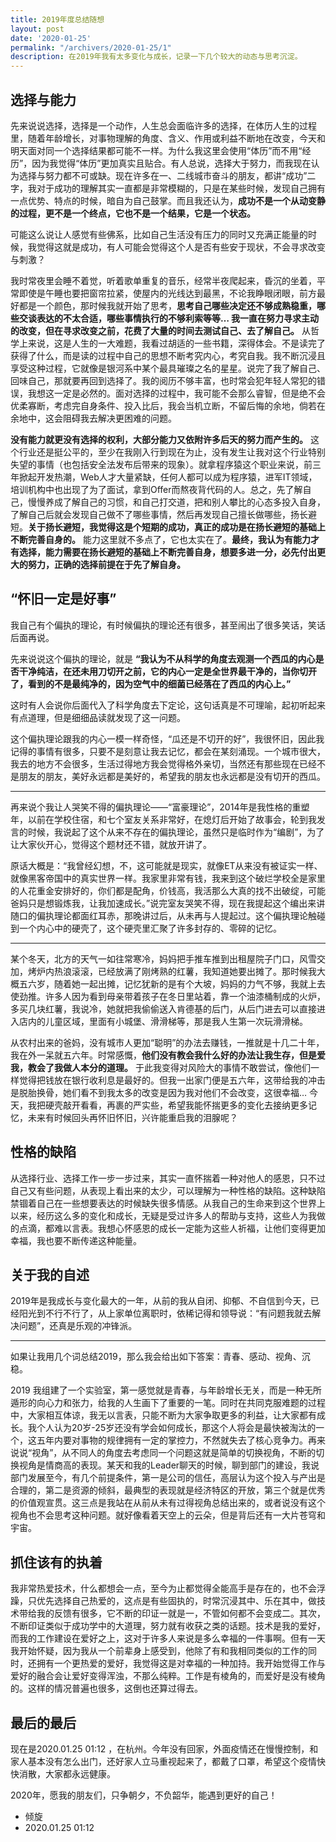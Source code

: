 ```yaml
---
title: 2019年度总结随想
layout: post
date: '2020-01-25'
permalink: "/archivers/2020-01-25/1"
description: 在2019年我有太多变化与成长，记录一下几个较大的动态与思考沉淀。
---
```


## 选择与能力

先来说说选择，选择是一个动作，人生总会面临许多的选择，在体历人生的过程里，随着年龄增长，对事物理解的角度、含义、作用或利益不断地在改变，今天和明天面对同一个选择结果都可能不一样。为什么我这里会使用“体历”而不用“经历”，因为我觉得“体历”更加真实且贴合。有人总说，选择大于努力，而我现在认为选择与努力都不可或缺。现在许多在一、二线城市奋斗的朋友，都讲“成功”二字，我对于成功的理解其实一直都是非常模糊的，只是在某些时候，发现自己拥有一点优势、特点的时候，暗自为自己鼓掌。而且我还认为，**成功不是一个从动变静的过程，更不是一个终点，它也不是一个结果，它是一个状态。**

可能这么说让人感觉有些佛系，比如自己生活没有压力的同时又充满正能量的时候，我觉得这就是成功，有人可能会觉得这个人是否有些安于现状，不会寻求改变与刺激？

我时常夜里会睡不着觉，听着歌单重复的音乐，经常半夜爬起来，昏沉的坐着，平常即使是午睡也要把窗帘拉紧，使屋内的光线达到最黑，不论我睁眼闭眼，前方最好都是一个颜色，那时候我就开始了思考，**思考自己哪些决定还不够成熟稳重，哪些交谈表达的不太合适，哪些事情执行的不够利索等等… 我一直在努力寻求主动的改变，但在寻求改变之前，花费了大量的时间去测试自己、去了解自己。** 从哲学上来说，这是人生的一大难题，我看过胡适的一些书籍，深得体会。不是读完了获得了什么，而是读的过程中自己的思想不断考究内心，考究自我。我不断沉浸且享受这种过程，它就像是银河系中某个最具璀璨之名的星星。说完了我了解自己、回味自己，那就要再回到选择了。我的阅历不够丰富，也时常会犯年轻人常犯的错误，我想这一定是必然的。面对选择的过程中，我可能不会那么睿智，但是绝不会优柔寡断，考虑完自身条件、投入比后，我会当机立断，不留后悔的余地，倘若在余地中，这会阻碍我去解决更困难的问题。

**没有能力就更没有选择的权利，大部分能力又依附许多后天的努力而产生的。** 这个行业还是挺公平的，至少在我刚入行到现在为止，没有发生让我对这个行业特别失望的事情（也包括安全法发布后带来的现象）。就拿程序猿这个职业来说，前三年掀起开发热潮，Web人才大量紧缺，任何人都可以成为程序猿，进军IT领域，培训机构中也出现了为了面试，拿到Offer而熬夜背代码的人。总之，先了解自己，慢慢养成了解自己的习惯，和自己打交道，把和别人攀比的心态多投入自身，了解自己后就会发现自己做不了哪些事情，然后再发现自己擅长做哪些，扬长避短。**关于扬长避短，我觉得这是个短期的成功，真正的成功是在扬长避短的基础上不断完善自身的。** 能力这里就不多点了，它也太实在了。**最终，我认为有能力才有选择，能力需要在扬长避短的基础上不断完善自身，想要多进一分，必先付出更大的努力，正确的选择前提在于先了解自身。**

## “怀旧一定是好事”

我自己有个偏执的理论，有时候偏执的理论还有很多，甚至闹出了很多笑话，笑话后面再说。

先来说说这个偏执的理论，就是 **“我认为不从科学的角度去观测一个西瓜的内心是否干净纯洁，在还未用刀切开之前，它的内心一定是全世界最干净的，当你切开了，看到的不是最纯净的，因为空气中的细菌已经落在了西瓜的内心上。”**

这时有人会说你后面代入了科学角度去下定论，这句话真是不可理喻，起初听起来有点道理，但是细细品读就发现了这一问题。

这个偏执理论跟我的内心一模一样奇怪，“瓜还是不切开的好”，我很怀旧，因此我记得的事情有很多，只要不是刻意让我去记忆，都会在某刻涌现。一个城市很大，我去的地方不会很多，生活过得地方我会觉得格外亲切，当然还有那些现在已经不是朋友的朋友，美好永远都是美好的，希望我的朋友也永远都是没有切开的西瓜。

***

再来说个我让人哭笑不得的偏执理论——“富豪理论”，2014年是我性格的重塑年，以前在学校住宿，和七个室友关系非常好，在熄灯后开始了故事会，轮到我发言的时候，我说起了这个从来不存在的偏执理论，虽然只是临时作为“编剧”，为了让大家伙开心，觉得这个题材还不错，就放开讲了。

原话大概是：“我曾经幻想，不，这可能就是现实，就像ET从来没有被证实一样、就像黑客帝国中的真实世界一样。我家里非常有钱，我来到这个破烂学校全是家里的人花重金安排好的，你们都是配角，价钱高，我活那么大真的找不出破绽，可能爸妈只是想锻炼我，让我加速成长。”说完室友哭笑不得，现在我提起这个编出来讲随口的偏执理论都面红耳赤，那晚讲过后，从未再与人提起过。这个偏执理论触碰到一个内心中的硬壳了，这个硬壳里汇聚了许多封存的、零碎的记忆。

***

某个冬天，北方的天气一如往常寒冷，妈妈把手推车推到出租屋院子门口，风雪交加，烤炉内热浪滚滚，已经放满了刚烤熟的红薯，我知道她要出摊了。那时候我大概五六岁，随着她一起出摊，记忆犹新的是有个大坡，妈妈的力气不够，我就上去使劲推。许多人因为看到母亲带着孩子在冬日里站着，靠一个油漆桶制成的火炉，多买几块红薯，我说冷，她就把我偷偷送入肯德基的后门，从后门进去可以直接进入店内的儿童区域，里面有小城堡、滑滑梯等，那是我人生第一次玩滑滑梯。

从农村出来的爸妈，没有城市人更加“聪明”的办法去赚钱，一推就是十几二十年，我在外一呆就五六年。时常感慨，**他们没有教会我什么好的办法让我生存，但是爱我，教会了我做人本分的道理。** 于此我变得对风险大的事情不敢尝试，像他们一样觉得把钱放在银行收利息是最好的。但我一出家门便是五六年，这带给我的冲击是脱胎换骨，她们看不到我太多的改变是因为我对他们不会改变，这很幸福… 今天，我把硬壳敲开看看，再裹的严实些，希望我能怀揣更多的变化去接纳更多记忆，未来有时候回头再怀旧怀旧，兴许能重启我的泪腺呢？


## 性格的缺陷

从选择行业、选择工作一步一步过来，其实一直怀揣着一种对他人的感恩，只不过自己又有些问题，从表现上看出来的太少，可以理解为一种性格的缺陷。这种缺陷禁锢着自己在一些想要表达的时候缺失很多情感。从我自己的生命来到这个世界上以来，经历这么多的变化和成长，无疑是受过许多人的帮助与支持，这些人为我做的点滴，都难以言表。我想心怀感恩的成长一定能为这些人祈福，让他们变得更加幸福，我也要不断传递这种能量。


## 关于我的自述

2019年是我成长与变化最大的一年，从前的我从自闭、抑郁、不自信到今天，已经阳光到不行不行了，从上家单位离职时，依稀记得和领导说：“有问题我就去解决问题”，还真是乐观的冲锋派。

***

如果让我用几个词总结2019，那么我会给出如下答案：青春、感动、视角、沉稳。 

2019 我组建了一个实验室，第一感觉就是青春，与年龄增长无关，而是一种无所遁形的向心力和张力，给我的人生画下了重要的一笔。同时在共同克服难题的过程中，大家相互体谅，我无以言表，只能不断为大家争取更多的利益，让大家都有成长。我个人认为20岁-25岁还没有学会如何成长，那这个人将会是最快被淘汰的一个，这五年内要对事物的规律拥有一定的掌控力，不然就失去了核心竞争力。再来说说“视角”，从不同人的角度去考虑同一个问题这就是简单的切换视角，不断的切换视角是情商高的表现。某天和我的Leader聊天的时候，聊到部门的建设，我说部门发展至今，有几个前提条件，第一是公司的信任，高层认为这个投入与产出是合理的，第二是资源的倾斜，最典型的表现就是经济特区的开放，第三个就是优秀的价值观宣贯。这三点是我站在从前从未有过得视角总结出来的，或者说没有这个视角也不会思考这种问题。就好像看着天空上的云朵，但是背后还有一大片苍穹和宇宙。

## 抓住该有的执着

我非常热爱技术，什么都想会一点，至今为止都觉得全能高手是存在的，也不会浮躁，只优先选择自己热爱的，这点是有些固执的，时常沉浸其中、乐在其中，做技术带给我的反馈有很多，它不断的印证一就是一，不管如何都不会变成二。其次，不断印证类似于成功学中的大道理，努力就有收获之类的话题。技术是我的爱好，而我的工作建设在爱好之上，这对于许多人来说是多么幸福的一件事啊。但有一天我开始怀疑，因为我从一个前辈身上感受到，他除了有和我相同类似的工作的同时，还拥有一个更热爱的爱好，我觉得这是对幸福的一种加持。我开始觉得工作与爱好的融合会让爱好变得浑浊，不那么纯粹。工作是有棱角的，而爱好是没有棱角的。这样的情况普遍也很多，这倒也还算过得去。

## 最后的最后

现在是2020.01.25 01:12 ，在杭州。今年没有回家，外面疫情还在慢慢控制，和家人基本没有怎么出门，还好家人立马重视起来了，都戴了口罩，希望这个疫情快快消散，大家都永远健康。

2020年，愿我的朋友们，只争朝夕，不负韶华，能遇到更好的自己！

- 倾旋
- 2020.01.25 01:12
